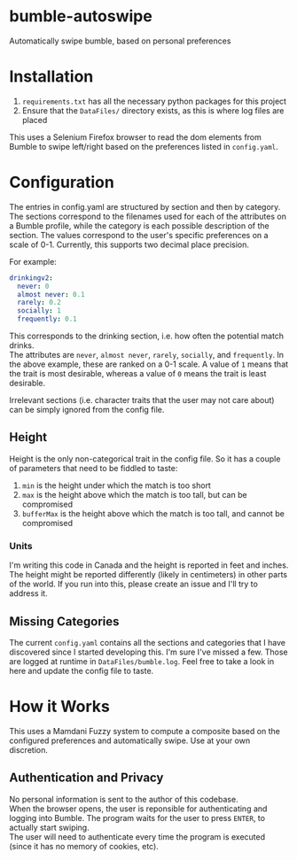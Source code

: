 # bumble-autoswipe
Automatically swipe bumble, based on personal preferences

# Installation

1. `requirements.txt` has all the necessary python packages for this project
2. Ensure that the `DataFiles/` directory exists, as this is where log files are placed

This uses a Selenium Firefox browser to read the dom elements from Bumble to swipe left/right based on the preferences listed in `config.yaml`.

# Configuration

The entries in config.yaml are structured by section and then by category. The sections correspond to the filenames used for each of the attributes on a Bumble profile, while the category is each possible description of the section. The values correspond to the user's specific preferences on a scale of 0-1. Currently, this supports two decimal place precision.

For example:

```yaml
drinkingv2:
  never: 0
  almost never: 0.1
  rarely: 0.2
  socially: 1
  frequently: 0.1
```

This corresponds to the drinking section, i.e. how often the potential match drinks.  
The attributes are `never`, `almost never`, `rarely`, `socially`, and `frequently`. In the above example, these are ranked on a 0-1 scale. A value of `1` means that the trait is most desirable, whereas a value of `0` means the trait is least desirable.

Irrelevant sections (i.e. character traits that the user may not care about) can be simply ignored from the config file.

## Height

Height is the only non-categorical trait in the config file. So it has a couple of parameters that need to be fiddled to taste:

1. `min` is the height under which the match is too short
2. `max` is the height above which the match is too tall, but can be compromised
3. `bufferMax` is the height above which the match is too tall, and cannot be compromised

### Units

I'm writing this code in Canada and the height is reported in feet and inches. The height might be reported differently (likely in centimeters) in other parts of the world. If you run into this, please create an issue and I'll try to address it.

## Missing Categories

The current `config.yaml` contains all the sections and categories that I have discovered since I started developing this. I'm sure I've missed a few. Those are logged at runtime in `DataFiles/bumble.log`. Feel free to take a look in here and update the config file to taste.

# How it Works

This uses a Mamdani Fuzzy system to compute a composite based on the configured preferences and automatically swipe. Use at your own discretion.

## Authentication and Privacy

No personal information is sent to the author of this codebase.  
When the browser opens, the user is reponsible for authenticating and logging into Bumble. The program waits for the user to press `ENTER`, to actually start swiping.  
The user will need to authenticate every time the program is executed (since it has no memory of cookies, etc).